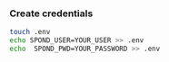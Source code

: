 ### Create credentials
```bash
touch .env
echo SPOND_USER=YOUR_USER >> .env
echo  SPOND_PWD=YOUR_PASSWORD >> .env
```

